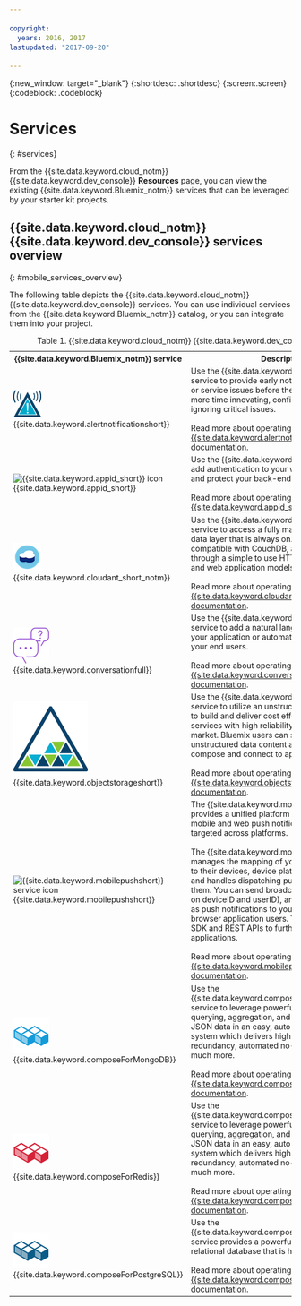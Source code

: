 ```yaml
---

copyright:
  years: 2016, 2017
lastupdated: "2017-09-20"

---
```

{:new_window: target="_blank"}
{:shortdesc: .shortdesc}
{:screen:.screen}
{:codeblock: .codeblock}

# Services
{: #services}

From the {{site.data.keyword.cloud_notm}} {{site.data.keyword.dev_console}} **Resources** page, you can view the existing {{site.data.keyword.Bluemix_notm}} services that can be leveraged by your starter kit projects.

## {{site.data.keyword.cloud_notm}} {{site.data.keyword.dev_console}} services overview
{: #mobile_services_overview}

The following table depicts the {{site.data.keyword.cloud_notm}} {{site.data.keyword.dev_console}} services. You can use individual services from the {{site.data.keyword.Bluemix_notm}} catalog, or you can integrate them into your project.

<table summary="This table describes {{site.data.keyword.cloud_notm}} {{site.data.keyword.dev_console}} services and provides links to the service documentation">
<caption>Table 1. {{site.data.keyword.cloud_notm}} {{site.data.keyword.dev_console}} services</caption>
<th>{{site.data.keyword.Bluemix_notm}} service</th>
<th>Description</th>
<tr>
<td> <img src="images/alert_icon.png" alt="{{site.data.keyword.alertnotificationshort}} icon"><br/>{{site.data.keyword.alertnotificationshort}}
</td>
<td valign="top">Use the {{site.data.keyword.alertnotificationfull}} service to provide early notification of application or service issues before they affect users. Spend more time innovating, confident you are not ignoring critical issues.<br/><br/>
Read more about operating this service in the <a href="/docs/services/AlertNotification/index.html" alt="{{site.data.keyword.alertnotificationshort}} documentation link">{{site.data.keyword.alertnotificationshort}} documentation</a>.
</td>
</tr>
<tr>
<td> <img src="images/app_id_icon.png" alt="{{site.data.keyword.appid_short}} icon"><br/>{{site.data.keyword.appid_short}}
</td>
<td valign="top">Use the {{site.data.keyword.appid_full}} service to add authentication to your web and mobile apps and protect your back-end systems.<br/><br/>
Read more about operating this service in the <a href="/docs/services/appid/index.html" alt="{{site.data.keyword.appid_short}} documentation link">{{site.data.keyword.appid_short}} documentation</a>.
</td>
</tr>
<tr>
<td> <img src="images/cloudant_icon.png" alt="{{site.data.keyword.cloudant_short_notm}} icon"><br/>{{site.data.keyword.cloudant_short_notm}}
</td>
<td valign="top">Use the {{site.data.keyword.cloudant_full}} service to access a fully managed NoSQL JSON data layer that is always on. This service is compatible with CouchDB, and accessible through a simple to use HTTP interface for mobile and web application models. <br/><br/>
Read more about operating this service in the <a href="/docs/services/Cloudant/cloudant.html#overview" alt="{{site.data.keyword.cloudant_short_notm}} documentation link">{{site.data.keyword.cloudant_short_notm}} documentation</a>.
</td>
</tr>
<tr>
<td> <img src="images/conversation_icon.svg" alt="{{site.data.keyword.conversationfull}} icon"><br/>{{site.data.keyword.conversationfull}}
</td>
<td valign="top">Use the {{site.data.keyword.conversationfull}} service to add a natural language interface to your application or automate interactions with your end users.<br/><br/>
Read more about operating this service in the <a href="/docs/services/conversation/getting-started.html" alt="{{site.data.keyword.conversationshort}} documentation link">{{site.data.keyword.conversationshort}} documentation</a>.
</td>
</tr>
<tr>
<td> <img src="images/objectstorage_icon.png" alt="{{site.data.keyword.objectstorageshort}} icon"><br/>{{site.data.keyword.objectstorageshort}}
</td>
<td valign="top">Use the {{site.data.keyword.objectstoragefull}} service to utilize an unstructured cloud data store to build and deliver cost effective apps and services with high reliability and fast speed to market. Bluemix users can store and access unstructured data content and can interactively compose and connect to apps and services.<br/><br/>
Read more about operating this service in the <a href="/docs/services/ObjectStorage/index.html" alt="{{site.data.keyword.objectstorageshort}} documentation link">{{site.data.keyword.objectstorageshort}} documentation</a>.
</td>
</tr>
<tr>
<td><img src="images/push_icon.png" alt="{{site.data.keyword.mobilepushshort}} service icon"><br/>{{site.data.keyword.mobilepushshort}}</td>
<td valign="top">The {{site.data.keyword.mobilepushfull}} service provides a unified platform to send and manage mobile and web push notifications that are targeted across platforms.
<br/><br/>
The {{site.data.keyword.mobilepushshort}} manages the mapping of your application users to their devices, device platform, web browsers and handles dispatching push notifications to them. You can send broadcasts, unicasts (based on deviceID and userID), and also tags (or topics) as push notifications to your mobile and web browser application users. You can also use an SDK and REST APIs to further develop your client applications.
<br/><br/>
Read more about operating this service in the <a href="/docs/services/mobilepush/index.html" alt="{{site.data.keyword.mobilepushshort}} documentation link">{{site.data.keyword.mobilepushshort}} documentation</a>.</td>
</tr>
<tr>
<td> <img src="images/mongodb_icon.png" alt="{{site.data.keyword.composeForMongoDB}} icon"><br/>{{site.data.keyword.composeForMongoDB}}
</td>
<td valign="top">Use the {{site.data.keyword.composeForMongoDB_full}} service to leverage powerful indexing and querying, aggregation, and wide driver support of JSON data in an easy, auto-scaling deployment system which delivers high availability and redundancy, automated no-stop backups, and much more.<br/><br/>
Read more about operating this service in the <a href="/docs/services/ComposeForMongoDB/index.html#getting-started-with-compose-for-mongodb" alt="{{site.data.keyword.composeForMongoDB}} documentation link">{{site.data.keyword.composeForMongoDB}} documentation</a>.
</td>
</tr>
<tr>
<td> <img src="images/redis_icon.png" alt="{{site.data.keyword.composeForRedis}} icon"><br/>{{site.data.keyword.composeForRedis}}
</td>
<td valign="top">Use the {{site.data.keyword.composeForRedis_full}} service to leverage powerful indexing and querying, aggregation, and wide driver support of JSON data in an easy, auto-scaling deployment system which delivers high availability and redundancy, automated no-stop backups, and much more.<br/><br/>
Read more about operating this service in the <a href="/docs/services/ComposeForRedis/index.html#getting-started-with-compose-for-redis" alt="{{site.data.keyword.composeForRedis}} documentation link">{{site.data.keyword.composeForRedis}} documentation</a>.
</td>
</tr>
<tr>
<td> <img src="images/postgresql_icon.png" alt="{{site.data.keyword.composeForPostgreSQL}} icon"><br/>{{site.data.keyword.composeForPostgreSQL}}
</td>
<td valign="top">Use the {{site.data.keyword.composeForPostgreSQL_full}} service provides a powerful, open source object-relational database that is highly customizable.<br/><br/>
Read more about operating this service in the <a href="/docs/services/ComposeForPostgreSQL/index.html#getting-started-with-compose-for-postgresql" alt="{{site.data.keyword.composeForPostgreSQL}} documentation link">{{site.data.keyword.composeForPostgreSQL}} documentation</a>.
</td>
</tr>
</table>
